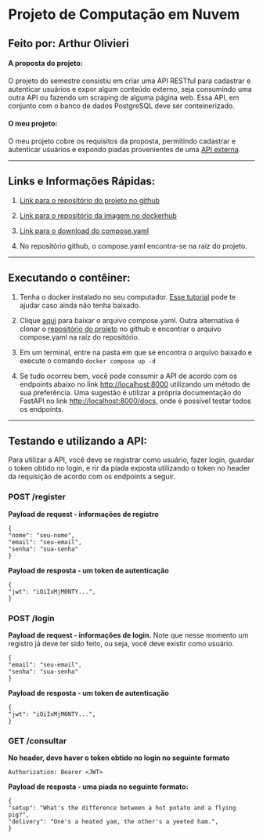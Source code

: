 # Projeto de Computação em Nuvem

## Feito por: **Arthur Olivieri**

#### A proposta do projeto:
O projeto do semestre consistiu em criar uma API RESTful para cadastrar e autenticar usuários e expor algum conteúdo externo, seja consumindo uma outra API ou fazendo um scraping de alguma página web. Essa API, em conjunto com o banco de dados PostgreSQL deve ser conteinerizado.

#### O meu projeto:
O meu projeto cobre os requisitos da proposta, permitindo cadastrar e autenticar usuários e expondo piadas provenientes de uma [API externa](https://v2.jokeapi.dev/joke/Any?safe-mode).

----

## Links e Informações Rápidas:

1. [Link para o repositório do projeto no github](https://github.com/arthurolivieri/cloud-projeto)

2. [Link para o repositório da imagem no dockerhub](https://hub.docker.com/repository/docker/aolivieri03/cloud-projeto-1/general)

3. [<a href="compose.yaml" download>Link para o download do compose.yaml</a>](#)

4. No repositório github, o compose.yaml encontra-se na raíz do projeto.

----

## Executando o contêiner:

1. Tenha o docker instalado no seu computador. [Esse tutorial](https://docs.docker.com/desktop/) pode te ajudar caso ainda não tenha baixado.

2. Clique [<a href="compose.yaml" download>aqui</a>](#) para baixar o arquivo compose.yaml. Outra alternativa é clonar o [repositório do projeto](https://github.com/arthurolivieri/cloud-projeto) no github e encontrar o arquivo compose.yaml na raíz do repositório.

3. Em um terminal, entre na pasta em que se encontra o arquivo baixado e execute o comando `docker compose up -d`

4. Se tudo ocorreu bem, você pode consumir a API de acordo com os endpoints abaixo no link [http://localhost:8000]() utilizando um método de sua preferência. Uma sugestão é utilizar a própria documentação do FastAPI no link [http://localhost:8000/docs](), onde é possível testar todos os endpoints.



----

## Testando e utilizando a API:

Para utilizar a API, você deve se registrar como usuário, fazer login, guardar o token obtido no login, e rir da piada exposta utilizando o token no header da requisição de acordo com os endpoints a seguir.

### POST /register

**Payload de request - informações de registro**

    {
    "nome": "seu-nome",
    "email": "seu-email",
    "senha": "sua-senha"
    }

**Payload de resposta - um token de autenticação**

    {
    "jwt": "iOiIxMjM0NTY...",
    }

### POST /login

**Payload de request - informações de login.** Note que nesse momento um registro já deve ter sido feito, ou seja, você deve existir como usuário.

    {
    "email": "seu-email",
    "senha": "sua-senha"
    }

**Payload de resposta - um token de autenticação**

    {
    "jwt": "iOiIxMjM0NTY...",
    }

### GET /consultar

**No header, deve haver o token obtido no login no seguinte formato**

    Authorization: Bearer <JWT>

**Payload de resposta - uma piada no seguinte formato:**

    {
    "setup": "What's the difference between a hot potato and a flying pig?",
    "delivery": "One's a heated yam, the other's a yeeted ham.",
    }
